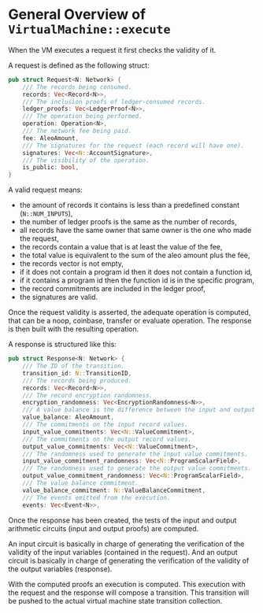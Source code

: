 # General Overview of `VirtualMachine::execute`

When the VM executes a request it first checks the validity of it. 

A request is defined as the following struct:

```rust
pub struct Request<N: Network> {
    /// The records being consumed.
    records: Vec<Record<N>>,
    /// The inclusion proofs of ledger-consumed records.
    ledger_proofs: Vec<LedgerProof<N>>,
    /// The operation being performed.
    operation: Operation<N>,
    /// The network fee being paid.
    fee: AleoAmount,
    /// The signatures for the request (each record will have one).
    signatures: Vec<N::AccountSignature>,
    /// The visibility of the operation.
    is_public: bool,
}
```

A valid request means:
- the amount of records it contains is less than a predefined constant (`N::NUM_INPUTS`),
- the number of ledger proofs is the same as the number of records,
- all records have the same owner that same owner is the one who made the request,
- the records contain a value that is at least the value of the fee,
- the total value is equivalent to the sum of the aleo amount plus the fee,
- the records vector is not empty,
- if it does not contain a program id then it does not contain a function id,
- if it contains a program id then the function id is in the specific program, 
- the record commitments are included in the ledger proof,
- the signatures are valid.

Once the request validity is asserted, the adequate operation is computed, that can be a noop, coinbase, transfer or evaluate operation. The response is then built with the resulting operation.

<!-- TODO: Explain all operation enum -->

A response is structured like this:

```rust
pub struct Response<N: Network> {
    /// The ID of the transition.
    transition_id: N::TransitionID,
    /// The records being produced.
    records: Vec<Record<N>>,
    /// The record encryption randomness.
    encryption_randomness: Vec<EncryptionRandomness<N>>,
    /// A value balance is the difference between the input and output record values.
    value_balance: AleoAmount,
    /// The commitments on the input record values.
    input_value_commitments: Vec<N::ValueCommitment>,
    /// The commitments on the output record values.
    output_value_commitments: Vec<N::ValueCommitment>,
    /// The randomness used to generate the input value commitments.
    input_value_commitment_randomness: Vec<N::ProgramScalarField>,
    /// The randomness used to generate the output value commitments.
    output_value_commitment_randomness: Vec<N::ProgramScalarField>,
    /// The value balance commitment.
    value_balance_commitment: N::ValueBalanceCommitment,
    /// The events emitted from the execution.
    events: Vec<Event<N>>,
```

Once the response has been created, the tests of the input and output arithmetic circuits (input and output proofs) are computed.

An input circuit is basically in charge of generating the verification of the validity of the input variables (contained in the request). And an output circuit is basically in charge of generating the verification of the validity of the output variables (response).

<!-- TODO: Explain in depth how this happens -->

With the computed proofs an execution is computed. This execution with the request and the response will compose a transition. This transition will be pushed to the actual virtual machine state transition collection.

<!-- TODO: Explain Transitions in depth -->
